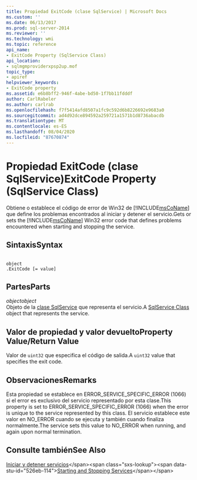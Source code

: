 ```yaml
---
title: Propiedad ExitCode (clase SqlService) | Microsoft Docs
ms.custom: ''
ms.date: 06/13/2017
ms.prod: sql-server-2014
ms.reviewer: ''
ms.technology: wmi
ms.topic: reference
api_name:
- ExitCode Property (SqlService Class)
api_location:
- sqlmgmproviderxpsp2up.mof
topic_type:
- apiref
helpviewer_keywords:
- ExitCode property
ms.assetid: e6b8bff2-946f-4abe-bd50-1f7bb11fdddf
author: CarlRabeler
ms.author: carlrab
ms.openlocfilehash: f7f5414afd8507a1fc9c592d6b8226692e9683a0
ms.sourcegitcommit: ad4d92dce894592a259721a1571b1d8736abacdb
ms.translationtype: MT
ms.contentlocale: es-ES
ms.lasthandoff: 08/04/2020
ms.locfileid: "87670874"
---
```

# <a name="exitcode-property-sqlservice-class"></a><span data-ttu-id="526eb-102">Propiedad ExitCode (clase SqlService)</span><span class="sxs-lookup"><span data-stu-id="526eb-102">ExitCode Property (SqlService Class)</span></span>
  <span data-ttu-id="526eb-103">Obtiene o establece el código de error de Win32 de [!INCLUDE[msCoName](../../../includes/msconame-md.md)] que define los problemas encontrados al iniciar y detener el servicio.</span><span class="sxs-lookup"><span data-stu-id="526eb-103">Gets or sets the [!INCLUDE[msCoName](../../../includes/msconame-md.md)] Win32 error code that defines problems encountered when starting and stopping the service.</span></span>  
  
## <a name="syntax"></a><span data-ttu-id="526eb-104">Sintaxis</span><span class="sxs-lookup"><span data-stu-id="526eb-104">Syntax</span></span>  
  
```  
  
object  
.ExitCode [= value]  
```  
  
## <a name="parts"></a><span data-ttu-id="526eb-105">Partes</span><span class="sxs-lookup"><span data-stu-id="526eb-105">Parts</span></span>  
 <span data-ttu-id="526eb-106">*object*</span><span class="sxs-lookup"><span data-stu-id="526eb-106">*object*</span></span>  
 <span data-ttu-id="526eb-107">Objeto de la [clase SqlService](sqlservice-class.md) que representa el servicio.</span><span class="sxs-lookup"><span data-stu-id="526eb-107">A [SqlService Class](sqlservice-class.md) object that represents the service.</span></span>  
  
## <a name="property-valuereturn-value"></a><span data-ttu-id="526eb-108">Valor de propiedad y valor devuelto</span><span class="sxs-lookup"><span data-stu-id="526eb-108">Property Value/Return Value</span></span>  
 <span data-ttu-id="526eb-109">Valor de `uint32` que especifica el código de salida.</span><span class="sxs-lookup"><span data-stu-id="526eb-109">A `uint32` value that specifies the exit code.</span></span>  
  
## <a name="remarks"></a><span data-ttu-id="526eb-110">Observaciones</span><span class="sxs-lookup"><span data-stu-id="526eb-110">Remarks</span></span>  
 <span data-ttu-id="526eb-111">Esta propiedad se establece en ERROR_SERVICE_SPECIFIC_ERROR (1066) si el error es exclusivo del servicio representado por esta clase.</span><span class="sxs-lookup"><span data-stu-id="526eb-111">This property is set to ERROR_SERVICE_SPECIFIC_ERROR (1066) when the error is unique to the service represented by this class.</span></span> <span data-ttu-id="526eb-112">El servicio establece este valor en NO_ERROR cuando se ejecuta y también cuando finaliza normalmente.</span><span class="sxs-lookup"><span data-stu-id="526eb-112">The service sets this value to NO_ERROR when running, and again upon normal termination.</span></span>  
  
## <a name="see-also"></a><span data-ttu-id="526eb-113">Consulte también</span><span class="sxs-lookup"><span data-stu-id="526eb-113">See Also</span></span>  
 <span data-ttu-id="526eb-114">[Iniciar y detener servicios](https://technet.microsoft.com/library/ms174886\(v=sql.105\).aspx)</span><span class="sxs-lookup"><span data-stu-id="526eb-114">[Starting and Stopping Services](https://technet.microsoft.com/library/ms174886\(v=sql.105\).aspx)</span></span>  
  
  
